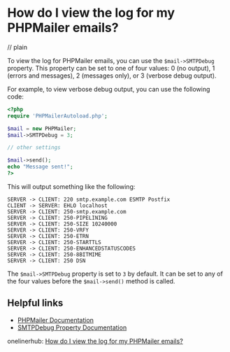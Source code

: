 # How do I view the log for my PHPMailer emails?
// plain

To view the log for PHPMailer emails, you can use the `$mail->SMTPDebug` property. This property can be set to one of four values: 0 (no output), 1 (errors and messages), 2 (messages only), or 3 (verbose debug output).

For example, to view verbose debug output, you can use the following code:

```php
<?php
require 'PHPMailerAutoload.php';

$mail = new PHPMailer;
$mail->SMTPDebug = 3;

// other settings

$mail->send();
echo "Message sent!";
?>
```

This will output something like the following:

```
SERVER -> CLIENT: 220 smtp.example.com ESMTP Postfix
CLIENT -> SERVER: EHLO localhost
SERVER -> CLIENT: 250-smtp.example.com
SERVER -> CLIENT: 250-PIPELINING
SERVER -> CLIENT: 250-SIZE 10240000
SERVER -> CLIENT: 250-VRFY
SERVER -> CLIENT: 250-ETRN
SERVER -> CLIENT: 250-STARTTLS
SERVER -> CLIENT: 250-ENHANCEDSTATUSCODES
SERVER -> CLIENT: 250-8BITMIME
SERVER -> CLIENT: 250 DSN
```

The `$mail->SMTPDebug` property is set to `3` by default. It can be set to any of the four values before the `$mail->send()` method is called.

## Helpful links

- [PHPMailer Documentation](https://github.com/PHPMailer/PHPMailer/blob/master/docs/README.md)
- [SMTPDebug Property Documentation](https://github.com/PHPMailer/PHPMailer/blob/master/docs/debugging.md#smtpdebug)

onelinerhub: [How do I view the log for my PHPMailer emails?](https://onelinerhub.com/phpmailer/how-do-i-view-the-log-for-my-phpmailer-emails)